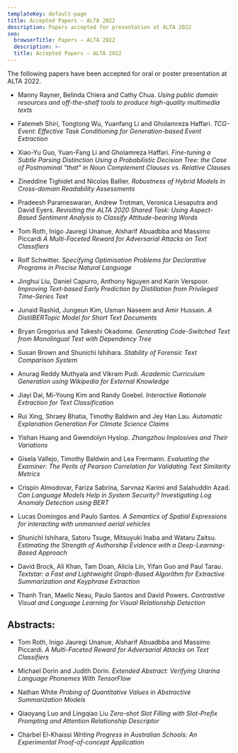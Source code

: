 ```yaml
---
templateKey: default-page
title: Accepted Papers – ALTA 2022
description: Papers accepted for presentation at ALTA 2022
seo:
  browserTitle: Papers – ALTA 2022
  description: >-
  title: Accepted Papers – ALTA 2022
---
```



The following papers have been accepted for oral or poster presentation at ALTA 2022.

* Manny Rayner, Belinda Chiera and Cathy Chua. 
_Using public domain resources and off-the-shelf tools to produce high-quality multimedia texts_ 

* Fatemeh Shiri, Tongtong Wu, Yuanfang Li and Gholamreza Haffari. 
_TCG-Event: Effective Task Conditioning for Generation-based Event Extraction_  

* Xiao-Yu Guo, Yuan-Fang Li and Gholamreza Haffari.
_Fine-tuning a Subtle Parsing Distinction Using a Probabilistic Decision Tree: the Case of Postnominal "that" in Noun Complement Clauses vs. Relative Clauses_  

* Zineddine Tighidet and Nicolas Ballier.
_Robustness of Hybrid Models in Cross-domain Readability Assessments_

* Pradeesh Parameswaran, Andrew Trotman, Veronica Liesaputra and David Eyers.
_Revisiting the ALTA 2020 Shared Task: Using Aspect-Based Sentiment Analysis to Classify Attitude-bearing Words_

* Tom Roth, Inigo Jauregi Unanue, Alsharif Abuadbba and Massimo Piccardi
_A Multi-Faceted Reward for Adversarial Attacks on Text Classifiers_

* Rolf Schwitter.
_Specifying Optimisation Problems for Declarative Programs in Precise Natural Language_

* Jinghui Liu, Daniel Capurro, Anthony Nguyen and Karin Verspoor.
_Improving Text-based Early Prediction by Distillation from Privileged Time-Series Text_

* Junaid Rashid, Jungeun Kim, Usman Naseem and Amir Hussain.
_A DistilBERTopic Model for Short Text Documents_

* Bryan Gregorius and Takeshi Okadome.
_Generating Code-Switched Text from Monolingual Text with Dependency Tree_

* Susan Brown and Shunichi Ishihara.
_Stability of Forensic Text Comparison System_

* Anurag Reddy Muthyala and Vikram Pudi.
_Academic Curriculum Generation using Wikipedia for External Knowledge_

* Jiayi Dai, Mi-Young Kim and Randy Goebel.
_Interactive Rationale Extraction for Text Classification_

* Rui Xing, Shraey Bhatia, Timothy Baldwin and Jey Han Lau.
_Automatic Explanation Generation For Climate Science Claims_

* Yishan Huang and Gwendolyn Hyslop.
_Zhangzhou Implosives and Their Variations_

* Gisela Vallejo, Timothy Baldwin and Lea Frermann.
_Evaluating the Examiner: The Perils of Pearson Correlation for Validating Text Similarity Metrics_

* Crispin Almodovar, Fariza Sabrina, Sarvnaz Karimi and Salahuddin Azad.
_Can Language Models Help in System Security? Investigating Log Anomaly Detection using BERT_

* Lucas Domingos and Paulo Santos.
_A Semantics of Spatial Expressions for interacting with unmanned aerial vehicles_

* Shunichi Ishihara, Satoru Tsuge, Mitsuyuki Inaba and Wataru Zaitsu.
_Estimating the Strength of Authorship Evidence with a Deep-Learning-Based Approach_

* David Brock, Ali Khan, Tam Doan, Alicia Lin, Yifan Guo and Paul Tarau.
_Textstar: a Fast and Lightweight Graph-Based Algorithm for Extractive Summarization and Keyphrase Extraction_

* Thanh Tran, Maelic Neau, Paulo Santos and David Powers.
_Contrastive Visual and Language Learning for Visual Relationship Detection_

## Abstracts: 

* Tom Roth, Inigo Jauregi Unanue, Alsharif Abuadbba and Massimo Piccardi.
_A Multi-Faceted Reward for Adversarial Attacks on Text Classifiers_

* Michael Dorin and Judith Dorin.
_Extended Abstract: Verifying Urarina Language Phonemes With TensorFlow_

* Nathan White
_Probing of Quantitative Values in Abstractive Summarization Models_

* Qiaoyang Luo and Lingqiao Liu
_Zero-shot Slot Filling with Slot-Prefix Prompting and Attention Relationship Descriptor_

* Charbel El-Khaissi
_Writing Progress in Australian Schools: An Experimental Proof-of-concept Application_
